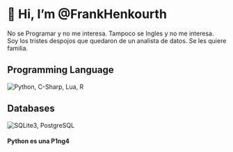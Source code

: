 # 👋 Hi, I’m @FrankHenkourth
No se Programar y no me interesa.
Tampoco se Ingles y no me interesa.
Soy los tristes despojos que quedaron de un analista de datos.
Se les quiere familia.

<!---
FrankHenkourth/FrankHenkourth is a ✨ special ✨ repository because its `README.md` (this file) appears on your GitHub profile.
You can click the Preview link to take a look at your changes.
--->

## Programming Language
![Python, C-Sharp, Lua, R](https://skillicons.dev/icons?i=python,cs,lua,r&perline=3)
## Databases
![SQLite3, PostgreSQL](https://skillicons.dev/icons?i=sqlite,postgresql)



#### Python es una P1ng4
